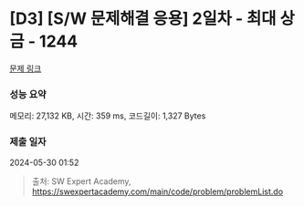 # [D3] [S/W 문제해결 응용] 2일차 - 최대 상금 - 1244 

[문제 링크](https://swexpertacademy.com/main/code/problem/problemDetail.do?contestProbId=AV15Khn6AN0CFAYD) 

### 성능 요약

메모리: 27,132 KB, 시간: 359 ms, 코드길이: 1,327 Bytes

### 제출 일자

2024-05-30 01:52



> 출처: SW Expert Academy, https://swexpertacademy.com/main/code/problem/problemList.do